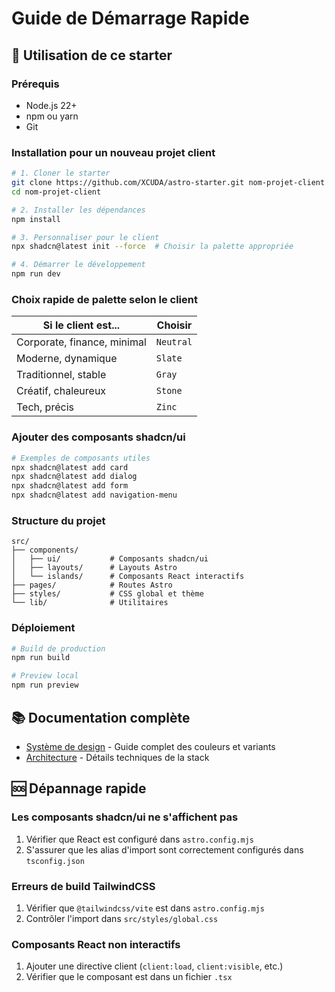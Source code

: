 # Guide de Démarrage Rapide

## 🚀 Utilisation de ce starter

### Prérequis
- Node.js 22+ 
- npm ou yarn
- Git

### Installation pour un nouveau projet client

```bash
# 1. Cloner le starter
git clone https://github.com/XCUDA/astro-starter.git nom-projet-client
cd nom-projet-client

# 2. Installer les dépendances
npm install

# 3. Personnaliser pour le client
npx shadcn@latest init --force  # Choisir la palette appropriée

# 4. Démarrer le développement
npm run dev
```

### Choix rapide de palette selon le client

| Si le client est... | Choisir |
|---------------------|---------|
| Corporate, finance, minimal | `Neutral` |
| Moderne, dynamique | `Slate` | 
| Traditionnel, stable | `Gray` |
| Créatif, chaleureux | `Stone` |
| Tech, précis | `Zinc` |

### Ajouter des composants shadcn/ui

```bash
# Exemples de composants utiles
npx shadcn@latest add card
npx shadcn@latest add dialog  
npx shadcn@latest add form
npx shadcn@latest add navigation-menu
```

### Structure du projet

```
src/
├── components/
│   ├── ui/           # Composants shadcn/ui
│   ├── layouts/      # Layouts Astro
│   └── islands/      # Composants React interactifs
├── pages/            # Routes Astro
├── styles/           # CSS global et thème
└── lib/              # Utilitaires
```

### Déploiement

```bash
# Build de production
npm run build

# Preview local
npm run preview
```

## 📚 Documentation complète

- [Système de design](./design-system/README.md) - Guide complet des couleurs et variants
- [Architecture](../README.md#architecture) - Détails techniques de la stack

## 🆘 Dépannage rapide

### Les composants shadcn/ui ne s'affichent pas
1. Vérifier que React est configuré dans `astro.config.mjs`
2. S'assurer que les alias d'import sont correctement configurés dans `tsconfig.json`

### Erreurs de build TailwindCSS
1. Vérifier que `@tailwindcss/vite` est dans `astro.config.mjs`
2. Contrôler l'import dans `src/styles/global.css`

### Composants React non interactifs
1. Ajouter une directive client (`client:load`, `client:visible`, etc.)
2. Vérifier que le composant est dans un fichier `.tsx`
